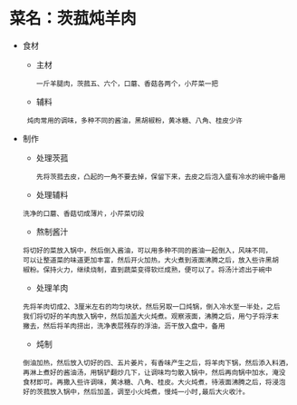  # 菜名：茨菰炖羊肉
 
   - 食材

     - 主材

       ```
       一斤羊腿肉，茨菰五、六个，口蘑、香菇各两个，小芹菜一把
       ```

     - 辅料

      ```
       炖肉常用的调味，多种不同的酱油，黑胡椒粉，黄冰糖、八角、桂皮少许
      ```

   - 制作

     - 处理茨菰

       ```
       先将茨菰去皮，凸起的一角不要去掉，保留下来，去皮之后泡入盛有冷水的碗中备用
       ```

     - 处理辅料

      ```
      洗净的口蘑、香菇切成薄片，小芹菜切段
      ```

     - 熬制酱汁

      ```
      将切好的菜放入锅中，然后倒入酱油，可以用多种不同的酱油一起倒入，风味不同，
      可以让整道菜的味道更加丰富，然后开火加热，大火煮到液面沸腾之后，放入些许黑胡
      椒粉。保持火力，继续烧制，直到蔬菜变得软烂成熟，便可以了。将汤汁滤出于碗中
      ```

     - 处理羊肉

     ```
     先将羊肉切成2、3厘米左右的均匀块状，然后另取一口炖锅，倒入冷水至一半处，之后
     我们将切好的羊肉放入锅中，然后加盖大火炖煮。观察液面，沸腾之后，用勺子将浮末
     撇去，然后将羊肉捞出，洗净表层残存的浮油，沥干放入盘中，备用
     ```

     - 炖制

     ```
     倒油加热，然后放入切好的四、五片姜片，有香味产生之后，将羊肉下锅，然后添入料酒，
     再淋上煮好的酱油汤，用锅铲翻炒几下，让调味均匀散入锅中，然后再向锅中加水，淹没
     食材即可。再撒入些许调味，黄冰糖、八角、桂皮。大火炖煮，待液面沸腾之后，将浸泡
     好的茨菰放入锅中，然后加盖，调至小火炖煮，慢炖一小时,最后大火收汁。
     ```
